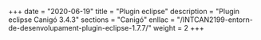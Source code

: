 +++
date        = "2020-06-19"
title       = "Plugin eclipse"
description = "Plugin eclipse Canigó 3.4.3"
sections    = "Canigó"
enllac		= "/INTCAN2199-entorn-de-desenvolupament-plugin-eclipse-1.7.7/"
weight		= 2
+++
